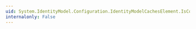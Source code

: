 ```yaml
---
uid: System.IdentityModel.Configuration.IdentityModelCachesElement.IsConfigured
internalonly: False
---
```

